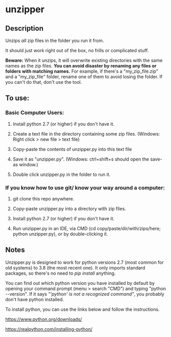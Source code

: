 # unzipper

## Description

Unzips *all* zip files in the folder you run it from. 

It should just work right out of the box, no frills or complicated stuff.

**Beware:** When it unzips, it will overwrite existing directories with the same names as the zip files. **You can avoid disaster by renaming any files or folders with matching names.** For example, if there's a "my_zip_file.zip" and a "my_zip_file" folder, rename one of them to avoid losing the folder. If you can't do that, don't use the tool.

## To use: 

### Basic Computer Users:

1) Install python 2.7 (or higher) if you don't have it.

2) Create a text file in the directory containing some zip files. (Windows: Right click > new file > text file)

3) Copy-paste the contents of unzipper.py into this text file 

4) Save it as "unzipper.py". (Windows: ctrl+shift+s should open the save-as window.)

5) Double click unzipper.py in the folder to run it.

### If you know how to use git/ know your way around a computer:

1) git clone this repo anywhere.

2) Copy-paste unzipper.py into a directory with zip files.

3) Install python 2.7 (or higher) if you don't have it.

4) Run unzipper.py in an IDE, via CMD (cd copy/paste/dir/with/zips/here; python unzipper.py), or by double-clicking it.

## Notes
Unzipper.py is designed to work for python versions 2.7 (most common for old systems) to 3.8 (the most recent one). It only imports standard packages, so there's no need to *pip install* anything.

You can find out which python version you have installed by default by opening your command prompt (menu > search "CMD") and typing "python --version". If it says *"'python' is not a recognized command"*, you probably don't have python installed.

To install python, you can use the links below and follow the instructions.

https://www.python.org/downloads/

https://realpython.com/installing-python/
